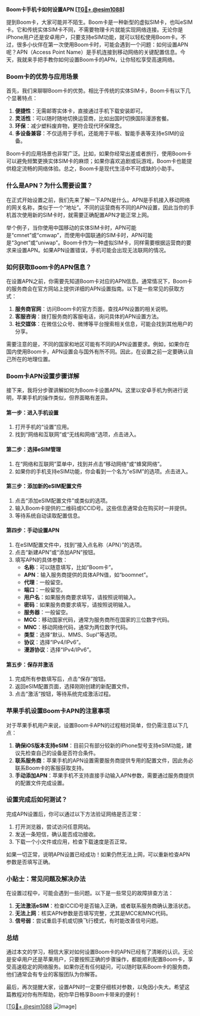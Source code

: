 **Boom卡手机卡如何设置APN [[TG💪+ @esim1088](https://t.me/s/esim1088)]**

提到Boom卡，大家可能并不陌生。Boom卡是一种新型的虚拟SIM卡，也叫eSIM卡。它和传统实体SIM卡不同，不需要物理卡片就能实现网络连接。无论你是iPhone用户还是安卓用户，只要支持eSIM功能，就可以轻松使用Boom卡。不过，很多小伙伴在第一次使用Boom卡时，可能会遇到一个问题：如何设置APN呢？APN（Access Point Name）是手机连接到移动网络的关键配置信息。今天，我就来手把手教你如何设置Boom卡的APN，让你轻松享受高速网络。

### Boom卡的优势与应用场景

首先，我们来聊聊Boom卡的优势。相比于传统的实体SIM卡，Boom卡有以下几个显著特点：

1. **便捷性**：无需邮寄实体卡，直接通过手机下载安装即可。
2. **灵活性**：可以随时随地切换运营商，比如出国时切换国际漫游套餐。
3. **环保**：减少塑料废弃物，更符合现代环保理念。
4. **多设备兼容**：不仅适用于手机，还能用于平板、智能手表等支持eSIM的设备。

Boom卡的应用场景也非常广泛。比如，如果你经常出差或者旅行，使用Boom卡可以避免频繁更换实体SIM卡的麻烦；如果你喜欢追剧或玩游戏，Boom卡也能提供稳定流畅的网络体验。总之，Boom卡是现代生活中不可或缺的小助手。

### 什么是APN？为什么需要设置？

在正式开始设置之前，我们先来了解一下APN是什么。APN是手机接入移动网络的网关名称，类似于一个“地址”。不同的运营商有不同的APN设置，因此当你的手机首次使用新的SIM卡时，就需要正确配置APN才能正常上网。

举个例子，当你使用中国移动的实体SIM卡时，APN可能是“cmnet”或“cmwap”，而使用中国联通的SIM卡时，APN可能是“3gnet”或“uniwap”。Boom卡作为一种虚拟SIM卡，同样需要根据运营商的要求来设置APN。如果APN设置错误，手机可能会出现无法联网的情况。

### 如何获取Boom卡的APN信息？

在设置APN之前，你需要先知道Boom卡对应的APN信息。通常情况下，Boom卡的服务商会在官方网站上提供详细的APN设置指南。以下是一些常见的获取方式：

1. **服务商官网**：访问Boom卡的官方页面，查找APN设置的相关说明。
2. **客服咨询**：拨打服务商的客服电话，询问具体的APN设置方法。
3. **社交媒体**：在微信公众号、微博等平台搜索相关信息，可能会找到其他用户的分享。

需要注意的是，不同的国家和地区可能有不同的APN设置要求。例如，如果你在国内使用Boom卡，APN设置会与国外有所不同。因此，在设置之前一定要确认自己所在的地理位置。

### Boom卡APN设置步骤详解

接下来，我将分步骤讲解如何为Boom卡设置APN。这里以安卓手机为例进行说明，苹果手机的操作类似，但界面略有差异。

#### 第一步：进入手机设置

1. 打开手机的“设置”应用。
2. 找到“网络和互联网”或“无线和网络”选项，点击进入。

#### 第二步：选择eSIM管理

1. 在“网络和互联网”菜单中，找到并点击“移动网络”或“蜂窝网络”。
2. 如果你的手机支持eSIM功能，你会看到一个名为“eSIM”的选项。点击进入。

#### 第三步：添加新的eSIM配置文件

1. 点击“添加eSIM配置文件”或类似的选项。
2. 输入Boom卡提供的二维码或ICCID号。这些信息通常会在购买时一并提供。
3. 等待系统自动读取配置信息。

#### 第四步：手动设置APN

1. 在eSIM配置文件中，找到“接入点名称（APN）”的选项。
2. 点击“新建APN”或“添加APN”按钮。
3. 填写APN的具体参数：
   - **名称**：可以随意填写，比如“Boom卡”。
   - **APN**：输入服务商提供的具体APN值，如“boomnet”。
   - **代理**：一般留空。
   - **端口**：一般留空。
   - **用户名**：如果服务商要求填写，请按照说明输入。
   - **密码**：如果服务商要求填写，请按照说明输入。
   - **服务器**：一般留空。
   - **MCC**：移动国家代码，通常为服务商所在国家的三位数字代码。
   - **MNC**：移动网络代码，通常为两位数字代码。
   - **类型**：选择“默认、MMS、Supl”等选项。
   - **协议**：选择“IPv4/IPv6”。
   - **漫游协议**：选择“IPv4/IPv6”。

#### 第五步：保存并激活

1. 完成所有参数填写后，点击“保存”按钮。
2. 返回eSIM配置页面，选择刚刚创建的新配置文件。
3. 点击“激活”按钮，等待系统完成激活过程。

### 苹果手机设置Boom卡APN的注意事项

对于苹果手机用户来说，设置Boom卡APN的过程相对简单，但仍需注意以下几点：

1. **确保iOS版本支持eSIM**：目前只有部分较新的iPhone型号支持eSIM功能，建议先检查自己的设备是否符合条件。
2. **联系服务商**：苹果手机的APN设置需要服务商提供专用的配置文件，因此务必联系Boom卡的客服获取支持。
3. **手动添加APN**：苹果手机不支持直接手动输入APN参数，需要通过服务商提供的配置文件完成设置。

### 设置完成后如何测试？

完成APN设置后，你可以通过以下方法验证网络是否正常：

1. 打开浏览器，尝试访问任意网站。
2. 发送一条短信，确认能否成功接收。
3. 下载一个小文件或应用，检查下载速度是否正常。

如果一切正常，说明APN设置已经成功！如果仍然无法上网，可以重新检查APN参数是否填写正确。

### 小贴士：常见问题及解决办法

在设置过程中，可能会遇到一些问题。以下是一些常见的故障排查方法：

1. **无法激活eSIM**：检查ICCID号是否输入正确，或者联系服务商确认激活状态。
2. **无法上网**：核实APN参数是否填写完整，尤其是MCC和MNC代码。
3. **信号弱**：尝试重启手机或切换飞行模式，有时能改善信号问题。

### 总结

通过本文的学习，相信大家对如何设置Boom卡的APN已经有了清晰的认识。无论是安卓用户还是苹果用户，只要按照正确的步骤操作，都能顺利配置Boom卡，享受高速稳定的网络服务。如果你还有任何疑问，可以随时联系Boom卡的服务商，他们通常会有专业的客服团队为你解答。

最后，再次提醒大家，设置APN时一定要仔细核对参数，以免因小失大。希望这篇教程对你有所帮助，祝你早日畅享Boom卡带来的便利！

[[TG💪+ @esim1088](https://t.me/s/esim1088) ![Image](https://i.postimg.cc/4NQfJmqS/Snipaste-2025-05-13-00-14-12.png)]